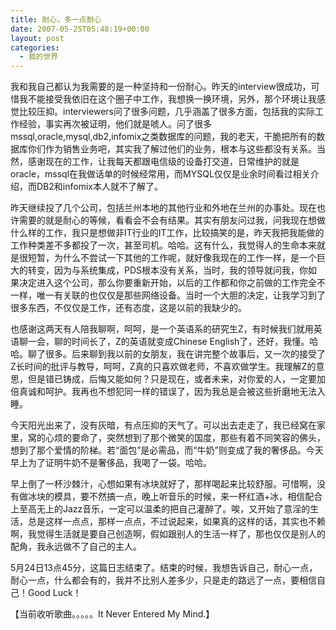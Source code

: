 ```yaml
---
title: 耐心，多一点耐心
date: 2007-05-25T05:48:19+00:00
layout: post
categories:
  - 我的世界
---
```


我和我自己都认为我需要的是一种坚持和一份耐心。昨天的interview很成功，可惜我不能接受我依旧在这个圈子中工作，我想换一换环境，另外，那个环境让我感觉比较压抑。interviewers问了很多问题，几乎涵盖了很多方面，包括我的实际工作经验，事实再次被证明，他们就是唬人。问了很多mssql,oracle,mysql,db2,infomix之类数据库的问题，我的老天，干脆把所有的数据库你们作为销售业务吧，其实我了解过他们的业务，根本与这些都没有关系。当然，感谢现在的工作，让我每天都跟电信级的设备打交道，日常维护的就是oracle，mssql在我做话单的时候经常用，而MYSQL仅仅是业余时间看过相关介绍，而DB2和infomix本人就不了解了。

昨天继续投了几个公司，包括兰州本地的其他行业和外地在兰州的办事处。现在也许需要的就是耐心的等候，看看会不会有结果。其实有朋友问过我，问我现在想做什么样的工作，我只是想做非IT行业的IT工作，比较搞笑的是，昨天我把我能做的工作种类差不多都投了一次，甚至司机。哈哈。这有什么，我觉得人的生命本来就是很短暂，为什么不尝试一下其他的工作呢，就好像我现在的工作一样，是一个巨大的转变，因为与系统集成，PDS根本没有关系，当时，我的领导就问我，你如果决定进入这个公司，那么你要重新开始，以后的工作都和你之前做的工作完全不一样，唯一有关联的也仅仅是那些网络设备。当时一个大胆的决定，让我学习到了很多东西，不仅仅是工作，还有态度，这是以前的我缺少的。

<!--more-->

也感谢这两天有人陪我聊啊，呵呵，是一个英语系的研究生Z，有时候我们就用英语聊一会，聊的时间长了，Z的英语就变成Chinese English了，还好，我懂。哈哈。聊了很多。后来聊到我以前的女朋友，我在讲完整个故事后，又一次的接受了Z长时间的批评与教导，呵呵，Z真的只喜欢做老师，不喜欢做学生。我理解Z的意思，但是错已铸成，后悔又能如何？只是现在，或者未来，对你爱的人，一定要加倍真诚和呵护。我再也不想犯同一样的错误了，因为我总是会被这些折磨地无法入睡。

今天阳光出来了，没有灰暗，有点压抑的天气了。可以出去走走了，我已经窝在家里，窝的心烦的要命了，突然想到了那个微笑的国度，那些有着不同笑容的佛头，想到了那个爱情的阶梯。若“面包”是必需品，而“牛奶”则变成了我的奢侈品。今天早上为了证明牛奶不是奢侈品，我喝了一袋。哈哈。

早上倒了一杯沙棘汁，心想如果有冰块就好了，那样喝起来比较舒服。可惜啊，没有做冰块的模具，要不然搞一点，晚上听音乐的时候，来一杯红酒+冰，相信配合上至高无上的Jazz音乐，一定可以温柔的把自己灌醉了。唉，又开始了意淫的生活，总是这样一点点，那样一点点，不过说起来，如果真的这样的话，其实也不赖啊，我觉得生活就是要自己创造啊，假如跟别人的生活一样了，那也仅仅是别人的配角，我永远做不了自己的主人。

5月24日13点45分，这篇日志结束了。结束的时候，我想告诉自己，耐心一点，耐心一点，什么都会有的，我并不比别人差多少，只是走的路远了一点，要相信自己！Good Luck！

【当前收听歌曲。。。。。It Never Entered My Mind.】